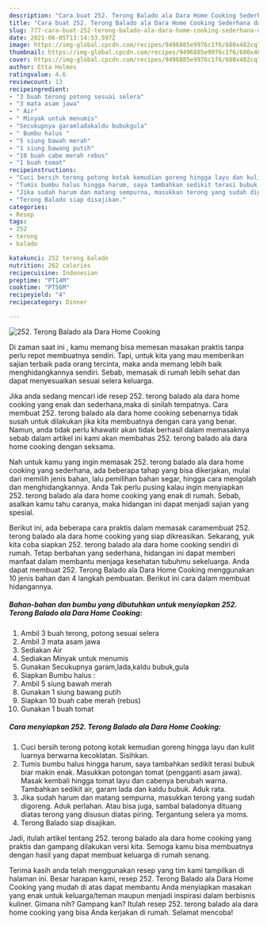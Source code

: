 ```yaml
---
description: "Cara buat 252. Terong Balado ala Dara Home Cooking Sederhana dan Mudah Dibuat"
title: "Cara buat 252. Terong Balado ala Dara Home Cooking Sederhana dan Mudah Dibuat"
slug: 777-cara-buat-252-terong-balado-ala-dara-home-cooking-sederhana-dan-mudah-dibuat
date: 2021-06-05T13:14:53.597Z
image: https://img-global.cpcdn.com/recipes/9496885e9976c1f6/680x482cq70/252-terong-balado-ala-dara-home-cooking-foto-resep-utama.jpg
thumbnail: https://img-global.cpcdn.com/recipes/9496885e9976c1f6/680x482cq70/252-terong-balado-ala-dara-home-cooking-foto-resep-utama.jpg
cover: https://img-global.cpcdn.com/recipes/9496885e9976c1f6/680x482cq70/252-terong-balado-ala-dara-home-cooking-foto-resep-utama.jpg
author: Etta Holmes
ratingvalue: 4.6
reviewcount: 13
recipeingredient:
- "3 buah terong potong sesuai selera"
- "3 mata asam jawa"
- " Air"
- " Minyak untuk menumis"
- "Secukupnya garamladakaldu bubukgula"
- " Bumbu halus "
- "5 siung bawah merah"
- "1 siung bawang putih"
- "10 buah cabe merah rebus"
- "1 buah tomat"
recipeinstructions:
- "Cuci bersih terong potong kotak kemudian goreng hingga layu dan kulit luarnya berwarna kecoklatan. Sisihkan."
- "Tumis bumbu halus hingga harum, saya tambahkan sedikit terasi bubuk biar makin enak. Masukkan potongan tomat (pengganti asam jawa). Masak kembali hingga tomat layu dan cabenya berubah warna. Tambahkan sedikit air, garam lada dan kaldu bubuk. Aduk rata."
- "Jika sudah harum dan matang sempurna, masukkan terong yang sudah digoreng. Aduk perlahan. Atau bisa juga, sambal baladonya dituang diatas terong yang disusun diatas piring. Tergantung selera ya moms."
- "Terong Balado siap disajikan."
categories:
- Resep
tags:
- 252
- terong
- balado

katakunci: 252 terong balado 
nutrition: 262 calories
recipecuisine: Indonesian
preptime: "PT14M"
cooktime: "PT56M"
recipeyield: "4"
recipecategory: Dinner

---
```



![252. Terong Balado ala Dara Home Cooking](https://img-global.cpcdn.com/recipes/9496885e9976c1f6/680x482cq70/252-terong-balado-ala-dara-home-cooking-foto-resep-utama.jpg)

Di zaman  saat ini , kamu memang bisa memesan masakan praktis tanpa perlu repot membuatnya sendiri. Tapi, untuk kita yang mau memberikan sajian terbaik pada orang tercinta, maka anda memang lebih baik menghidangkannya sendiri. Sebab, memasak di rumah lebih sehat dan dapat menyesuaikan sesuai selera keluarga.

Jika anda sedang mencari ide resep 252. terong balado ala dara home cooking yang enak dan sederhana,maka di sinilah tempatnya. Cara membuat 252. terong balado ala dara home cooking  sebenarnya tidak susah untuk dilakukan jika kita membuatnya dengan cara yang benar. Namun, anda tidak perlu khawatir akan tidak berhasil dalam memasaknya 
sebab dalam artikel ini kami akan membahas 252. terong balado ala dara home cooking dengan seksama.  



Nah untuk kamu yang ingin memasak 252. terong balado ala dara home cooking yang sederhana, ada beberapa tahap yang bisa dikerjakan, mulai dari memilih jenis bahan, lalu pemilihan bahan segar, hingga cara mengolah dan menghidangkannya. Anda Tak perlu pusing kalau ingin menyiapkan 252. terong balado ala dara home cooking yang enak di rumah. Sebab, asalkan kamu  tahu caranya, maka hidangan ini dapat menjadi sajian yang spesial.

Berikut ini, ada beberapa cara praktis  dalam memasak caramembuat 252. terong balado ala dara home cooking yang siap dikreasikan. Sekarang, yuk kita coba siapkan 252. terong balado ala dara home cooking sendiri di rumah. Tetap berbahan yang sederhana, hidangan ini dapat memberi manfaat dalam membantu menjaga kesehatan tubuhmu sekeluarga. Anda dapat membuat 252. Terong Balado ala Dara Home Cooking menggunakan 10 jenis bahan dan 4 langkah pembuatan. Berikut ini cara dalam membuat hidangannya.

<!--inarticleads1-->

##### Bahan-bahan dan bumbu yang dibutuhkan untuk menyiapkan 252. Terong Balado ala Dara Home Cooking:

1. Ambil 3 buah terong, potong sesuai selera
1. Ambil 3 mata asam jawa
1. Sediakan  Air
1. Sediakan  Minyak untuk menumis
1. Gunakan Secukupnya garam,lada,kaldu bubuk,gula
1. Siapkan  Bumbu halus :
1. Ambil 5 siung bawah merah
1. Gunakan 1 siung bawang putih
1. Siapkan 10 buah cabe merah (rebus)
1. Gunakan 1 buah tomat




<!--inarticleads2-->

##### Cara menyiapkan 252. Terong Balado ala Dara Home Cooking:

1. Cuci bersih terong potong kotak kemudian goreng hingga layu dan kulit luarnya berwarna kecoklatan. Sisihkan.
1. Tumis bumbu halus hingga harum, saya tambahkan sedikit terasi bubuk biar makin enak. Masukkan potongan tomat (pengganti asam jawa). Masak kembali hingga tomat layu dan cabenya berubah warna. Tambahkan sedikit air, garam lada dan kaldu bubuk. Aduk rata.
1. Jika sudah harum dan matang sempurna, masukkan terong yang sudah digoreng. Aduk perlahan. Atau bisa juga, sambal baladonya dituang diatas terong yang disusun diatas piring. Tergantung selera ya moms.
1. Terong Balado siap disajikan.




Jadi, itulah artikel tentang  252. terong balado ala dara home cooking  yang praktis dan gampang dilakukan versi kita. Semoga kamu bisa membuatnya dengan hasil yang dapat membuat keluarga di rumah senang. 

Terima kasih anda telah menggunakan resep yang tim kami tampilkan di halaman ini. Besar harapan kami, resep  252. Terong Balado ala Dara Home Cooking yang mudah di atas dapat membantu Anda menyiapkan masakan yang enak untuk keluarga/teman maupun menjadi inspirasi dalam berbisnis kuliner. Gimana nih? Gampang kan? Itulah resep 252. terong balado ala dara home cooking yang bisa Anda kerjakan di rumah. Selamat mencoba!

